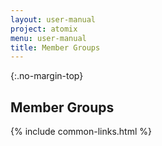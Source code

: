 ```yaml
---
layout: user-manual
project: atomix
menu: user-manual
title: Member Groups
---
```


{:.no-margin-top}

## Member Groups

{% include common-links.html %}
